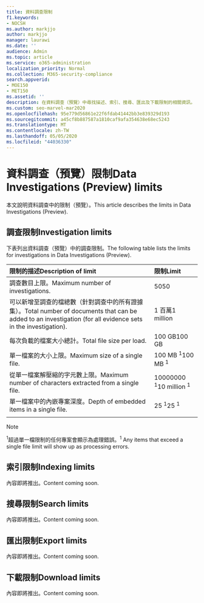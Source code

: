 ```yaml
---
title: 資料調查限制
f1.keywords:
- NOCSH
ms.author: markjjo
author: markjjo
manager: laurawi
ms.date: ''
audience: Admin
ms.topic: article
ms.service: o365-administration
localization_priority: Normal
ms.collection: M365-security-compliance
search.appverid:
- MOE150
- MET150
ms.assetid: ''
description: 在資料調查（預覽）中尋找描述、索引、搜尋、匯出及下載限制的相關資訊。
ms.custom: seo-marvel-mar2020
ms.openlocfilehash: 95e779d56861e22f6fdab41442bb3e839329d193
ms.sourcegitcommit: a45cf8b887587a1810caf9afa354638e68ec5243
ms.translationtype: MT
ms.contentlocale: zh-TW
ms.lasthandoff: 05/05/2020
ms.locfileid: "44036330"
---
```

# <a name="data-investigations-preview-limits"></a><span data-ttu-id="7710f-103">資料調查（預覽）限制</span><span class="sxs-lookup"><span data-stu-id="7710f-103">Data Investigations (Preview) limits</span></span>

<span data-ttu-id="7710f-104">本文說明資料調查中的限制（預覽）。</span><span class="sxs-lookup"><span data-stu-id="7710f-104">This article describes the limits in Data Investigations (Preview).</span></span>

## <a name="investigation-limits"></a><span data-ttu-id="7710f-105">調查限制</span><span class="sxs-lookup"><span data-stu-id="7710f-105">Investigation limits</span></span>

<span data-ttu-id="7710f-106">下表列出資料調查（預覽）中的調查限制。</span><span class="sxs-lookup"><span data-stu-id="7710f-106">The following table lists the limits for investigations in Data Investigations (Preview).</span></span> 
    
  |<span data-ttu-id="7710f-107">**限制的描述**</span><span class="sxs-lookup"><span data-stu-id="7710f-107">**Description of limit**</span></span>|<span data-ttu-id="7710f-108">**限制**</span><span class="sxs-lookup"><span data-stu-id="7710f-108">**Limit**</span></span>|
  |:-----|:-----|
  |<span data-ttu-id="7710f-109">調查數目上限。</span><span class="sxs-lookup"><span data-stu-id="7710f-109">Maximum number of investigations.</span></span>  <br/> |<span data-ttu-id="7710f-110">50</span><span class="sxs-lookup"><span data-stu-id="7710f-110">50</span></span>  <br/> |
  |<span data-ttu-id="7710f-111">可以新增至調查的檔總數（針對調查中的所有證據集）。</span><span class="sxs-lookup"><span data-stu-id="7710f-111">Total number of documents that can be added to an investigation (for all evidence sets in the investigation).</span></span>  <br/> |<span data-ttu-id="7710f-112">1 百萬</span><span class="sxs-lookup"><span data-stu-id="7710f-112">1 million</span></span>  <br/> |
  |<span data-ttu-id="7710f-113">每次負載的檔案大小總計。</span><span class="sxs-lookup"><span data-stu-id="7710f-113">Total file size per load.</span></span>  <br/> |<span data-ttu-id="7710f-114">100 GB</span><span class="sxs-lookup"><span data-stu-id="7710f-114">100 GB</span></span>  <br/> |
  |<span data-ttu-id="7710f-115">單一檔案的大小上限。</span><span class="sxs-lookup"><span data-stu-id="7710f-115">Maximum size of a single file.</span></span>   <br/> |<span data-ttu-id="7710f-116">100 MB <sup>1</sup></span><span class="sxs-lookup"><span data-stu-id="7710f-116">100 MB <sup>1</sup></span></span> <br/> |
  |<span data-ttu-id="7710f-117">從單一檔案解壓縮的字元數上限。</span><span class="sxs-lookup"><span data-stu-id="7710f-117">Maximum number of characters extracted from a single file.</span></span>  <br/> |<span data-ttu-id="7710f-118">10000000 <sup>1</sup></span><span class="sxs-lookup"><span data-stu-id="7710f-118">10 million <sup>1</sup></span></span> <br/> |
  |<span data-ttu-id="7710f-119">單一檔案中的內嵌專案深度。</span><span class="sxs-lookup"><span data-stu-id="7710f-119">Depth of embedded items in a single file.</span></span>  <br/> |<span data-ttu-id="7710f-120">25 <sup>1</sup></span><span class="sxs-lookup"><span data-stu-id="7710f-120">25 <sup>1</sup></span></span> <br/> |
|||
> [!NOTE]
><span data-ttu-id="7710f-121"><sup>1</sup>超過單一檔限制的任何專案會顯示為處理錯誤。</span><span class="sxs-lookup"><span data-stu-id="7710f-121"><sup>1</sup>  Any items that exceed a single file limit will show up as processing errors.</span></span>

## <a name="indexing-limits"></a><span data-ttu-id="7710f-122">索引限制</span><span class="sxs-lookup"><span data-stu-id="7710f-122">Indexing limits</span></span>

<span data-ttu-id="7710f-123">內容即將推出。</span><span class="sxs-lookup"><span data-stu-id="7710f-123">Content coming soon.</span></span>

## <a name="search-limits"></a><span data-ttu-id="7710f-124">搜尋限制</span><span class="sxs-lookup"><span data-stu-id="7710f-124">Search limits</span></span>

<span data-ttu-id="7710f-125">內容即將推出。</span><span class="sxs-lookup"><span data-stu-id="7710f-125">Content coming soon.</span></span>

## <a name="export-limits"></a><span data-ttu-id="7710f-126">匯出限制</span><span class="sxs-lookup"><span data-stu-id="7710f-126">Export limits</span></span>

<span data-ttu-id="7710f-127">內容即將推出。</span><span class="sxs-lookup"><span data-stu-id="7710f-127">Content coming soon.</span></span>

## <a name="download-limits"></a><span data-ttu-id="7710f-128">下載限制</span><span class="sxs-lookup"><span data-stu-id="7710f-128">Download limits</span></span>

<span data-ttu-id="7710f-129">內容即將推出。</span><span class="sxs-lookup"><span data-stu-id="7710f-129">Content coming soon.</span></span>

